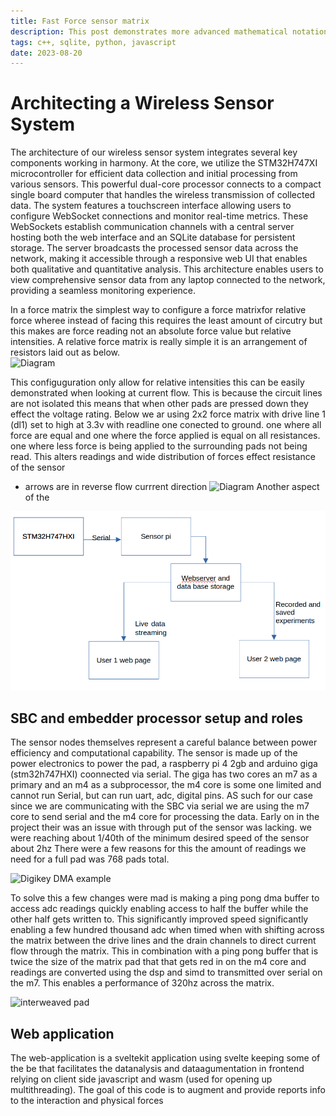 ```yaml
---
title: Fast Force sensor matrix
description: This post demonstrates more advanced mathematical notation using KaTeX
tags: c++, sqlite, python, javascript
date: 2023-08-20
---
```



# Architecting a Wireless Sensor System

The architecture of our wireless sensor system integrates several key components working in harmony. At the core, we
utilize the STM32H747XI microcontroller for efficient data collection and initial processing from various sensors. This
powerful dual-core processor connects to a compact single board computer that handles the wireless transmission of
collected data. The system features a touchscreen interface allowing users to configure WebSocket connections and monitor
real-time metrics. These WebSockets establish communication channels with a central server hosting both the web interface
and an SQLite database for persistent storage. The server broadcasts the processed sensor data across the network,
making it accessible through a responsive web UI that enables both qualitative and quantitative analysis. This
architecture enables users to view comprehensive sensor data from any laptop connected to the network, providing a seamless monitoring experience.

In a force matrix the simplest way to configure a force matrixfor relative force wheree instead of facing this requires the least amount of circutry but this makes are force reading not an absolute force value but relative intensities.  A relative force matrix is really simple it is an arrangement of resistors laid out as below.  
![Diagram](https://github.com/torn8to/portfolio_svelte/blob/main/src/content/blog/iamges/resistor_matrix.png?raw=true)


This configuguration only allow for relative intensities this can be easily demonstrated when looking at current flow. This is because the circuit lines are not isolated this means that when other pads are pressed down they effect the voltage rating. Below we ar using  2x2 force matrix with  drive line 1 (dl1) set to high at 3.3v with readline one conected to ground. one where all force are equal and one where the force applied is equal on all resistances. one where less force is being applied to the surrounding pads not being read.  This alters readings and wide distribution of forces effect resistance of the sensor

* arrows are in reverse flow currrent direction
![Diagram](https://github.com/torn8to/portfolio_svelte/blob/main/src/content/blog/iamges/resistor_matrix.png?raw=true)
Another aspect of the 


![Diagram](https://github.com/torn8to/portfolio_svelte/blob/main/src/content/blog/iamges/data_flow.png?raw=true)
## SBC and embedder processor setup and roles


The sensor nodes themselves represent a careful balance between power efficiency and computational capability. The sensor is made up of the power electronics to power the pad, a raspberry pi 4 2gb and arduino giga (stm32h747HXI) coonnected via serial. The giga has two cores an m7 as a primary and an m4 as a subprocessor, the m4 core is some one limited and cannot run Serial, but can run uart, adc, digital pins. AS such for our case since we are communicating with the SBC via serial we are using the m7 core to send serial and the m4 core for processing the data. Early on in the project their was an issue with through put of the sensor was lacking. we were reaching about 1/40th of the minimum desired speed of the sensor about 2hz There were a few reasons for this the amount of readings we need for a full pad was 768 pads total.

![Digikey DMA example](https://www.digikey.com/maker-media/d5573030-464f-4801-8de7-75c126d7f9a2)

To solve this a few changes were mad is making a ping pong dma buffer to access adc readings quickly enabling access to half the buffer while the other half gets written to.  This significantly improved speed significantly enabling a few hundred thousand adc when timed when with shifting across the matrix between the drive lines and the drain channels to direct current flow through the matrix. This in combination with a ping pong buffer that is twice the size of the matrix pad that that gets red in on the m4 core and  readings are converted using the dsp and simd to transmitted over serial on the m7. This enables a performance of 320hz across the matrix.     


![interweaved pad](https://github.com/torn8to/portfolio_svelte/blob/main/src/content/blog/iamges/IMG_0653.jpg?raw=true)


## Web application
The web-application is a sveltekit application using svelte keeping some of the be that facilitates the datanalysis and dataagumentation in frontend relying on client side javascript and wasm (used for opening up multithreading).  The goal of this code is to augment and provide reports info to the interaction and physical forces 
